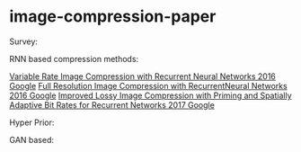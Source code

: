 # image-compression-paper
Survey:

RNN based compression methods:

[Variable Rate Image Compression with Recurrent Neural Networks  2016 Google](https://arxiv.org/abs/1511.06085)
[Full Resolution Image Compression with RecurrentNeural Networks   2016 Google](https://www.ijraset.com/fileserve.php?FID=9723)
[Improved Lossy Image Compression with Priming and Spatially Adaptive Bit Rates for Recurrent Networks   2017 Google](https://openaccess.thecvf.com/content_cvpr_2018/papers/Johnston_Improved_Lossy_Image_CVPR_2018_paper.pdf)


Hyper Prior:

GAN based:
